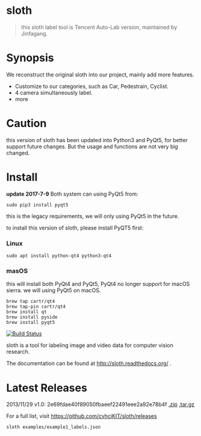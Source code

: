 # sloth

> this sloth label tool is Tencent Auto-Lab version, maintained by Jinfagang.

# Synopsis

We reconstruct the original sloth into our project, mainly add more features.

* Customize to our categories, such as Car, Pedestrain, Cyclist.
* 4 camera simultaneously label.
* more

# Caution

this version of sloth has been updated into Python3 and PyQt5, for better support future changes. But the usage and functions are not very big changed.

# Install

**update 2017-7-9** Both system can using PyQt5 from:
```
sudo pip3 install pyqt5
```
this is the legacy requirements, we will only using PyQt5 in the future.

to install this version of sloth, please install PyQT5 first:
### Linux

```
sudo apt install python-qt4 python3-qt4
```
### masOS

this will install both PyQt4 and PyQt5, PyQt4 no longer support for macOS sierra. we will using PyQt5 on macOS.
```
brew tap cartr/qt4
brew tap-pin cartr/qt4
brew install qt
brew install pyside
brew install pyqt5
```



[![Build Status](https://travis-ci.org/cvhciKIT/sloth.svg)](https://travis-ci.org/cvhciKIT/sloth)

sloth is a tool for labeling image and video data for computer vision research.

The documentation can be found at http://sloth.readthedocs.org/ .

# Latest Releases

2013/11/29 v1.0: 2e69fdae40f89050fbaeef22491eee2a92e78b4f [.zip](https://github.com/cvhciKIT/sloth/archive/v1.0.zip) [.tar.gz](https://github.com/cvhciKIT/sloth/archive/v1.0.tar.gz)

For a full list, visit https://github.com/cvhciKIT/sloth/releases

`sloth examples/example1_labels.json`
